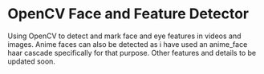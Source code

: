 # OpenCV Face and Feature Detector
Using OpenCV to detect and mark face and eye features in videos and images. Anime faces can also be detected as i have used an anime_face haar cascade specifically for that purpose.
Other features and details to be updated soon.
